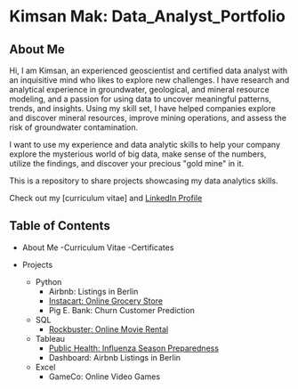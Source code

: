 # Kimsan Mak: Data_Analyst_Portfolio
## About Me
Hi, I am Kimsan, an experienced geoscientist and certified data analyst with an inquisitive mind who likes to explore new challenges. I have research and analytical experience in groundwater, geological, and mineral resource modeling, and a passion for using data to uncover meaningful patterns, trends, and insights. Using my skill set, I have helped companies explore and discover mineral resources, improve mining operations, and assess the risk of groundwater contamination. 

I want to use my experience and data analytic skills to help your company explore the mysterious world of big data, make sense of the numbers, utilize the findings, and discover your precious "gold mine" in it.

This is a repository to share projects showcasing my data analytics skills.

Check out my [curriculum vitae] and  [LinkedIn Profile](https://www.linkedin.com/in/kimsan-mak/)

## Table of Contents
+ About Me
  -Curriculum Vitae
  -Certificates
  
+ Projects
  - Python
    - Airbnb: Listings in Berlin
    - [Instacart: Online Grocery Store](https://github.com/KimsanMak/Python-Online_Grocery/tree/main)
    - Pig E. Bank: Churn Customer Prediction
  - SQL
    - [Rockbuster: Online Movie Rental](https://github.com/KimsanMak/SQL-Online_Movie_Rental/tree/main)
  - Tableau
    - [Public Health: Influenza Season Preparedness](https://github.com/KimsanMak/Tableau-Hospitals_Influenza_Preparedness)
    - Dashboard: Airbnb Listings in Berlin
  - Excel
    - GameCo: Online Video Games

